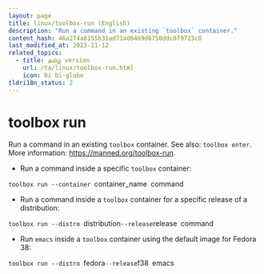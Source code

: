 ```yaml
---
layout: page
title: linux/toolbox-run (English)
description: "Run a command in an existing `toolbox` container."
content_hash: 46a274a8155b31ad71ad6469d6750ddc8f9723c8
last_modified_at: 2023-11-12
related_topics:
  - title: தமிழ் version
    url: /ta/linux/toolbox-run.html
    icon: bi bi-globe
tldri18n_status: 2
---
```

# toolbox run

Run a command in an existing `toolbox` container.
See also: `toolbox enter`.
More information: <https://manned.org/toolbox-run>.

- Run a command inside a specific `toolbox` container:

`toolbox run --container `<span class="tldr-var badge badge-pill bg-dark-lm bg-white-dm text-white-lm text-dark-dm font-weight-bold">container_name</span>` `<span class="tldr-var badge badge-pill bg-dark-lm bg-white-dm text-white-lm text-dark-dm font-weight-bold">command</span>

- Run a command inside a `toolbox` container for a specific release of a distribution:

`toolbox run --distro `<span class="tldr-var badge badge-pill bg-dark-lm bg-white-dm text-white-lm text-dark-dm font-weight-bold">distribution</span>` --release `<span class="tldr-var badge badge-pill bg-dark-lm bg-white-dm text-white-lm text-dark-dm font-weight-bold">release</span>` `<span class="tldr-var badge badge-pill bg-dark-lm bg-white-dm text-white-lm text-dark-dm font-weight-bold">command</span>

- Run `emacs` inside a `toolbox` container using the default image for Fedora 38:

`toolbox run --distro `<span class="tldr-var badge badge-pill bg-dark-lm bg-white-dm text-white-lm text-dark-dm font-weight-bold">fedora</span>` --release `<span class="tldr-var badge badge-pill bg-dark-lm bg-white-dm text-white-lm text-dark-dm font-weight-bold">f38</span>` `<span class="tldr-var badge badge-pill bg-dark-lm bg-white-dm text-white-lm text-dark-dm font-weight-bold">emacs</span>
